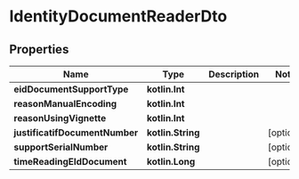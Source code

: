 
# IdentityDocumentReaderDto

## Properties
Name | Type | Description | Notes
------------ | ------------- | ------------- | -------------
**eidDocumentSupportType** | **kotlin.Int** |  | 
**reasonManualEncoding** | **kotlin.Int** |  | 
**reasonUsingVignette** | **kotlin.Int** |  | 
**justificatifDocumentNumber** | **kotlin.String** |  |  [optional]
**supportSerialNumber** | **kotlin.String** |  |  [optional]
**timeReadingEIdDocument** | **kotlin.Long** |  |  [optional]



